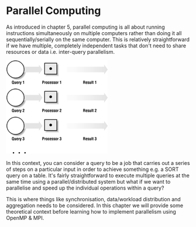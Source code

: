 # Parallel Computing

As introduced in chapter 5, parallel computing is all about running instructions simultaneously on multiple computers rather than doing it all sequentially/serially on the same computer. This is relatively straightforward if we have multiple, completely independent tasks that don't need to share resources or data i.e. inter-query parallelism.

![query-parallelism](./imgs/query-parallelism.png)

In this context, you can consider a query to be a job that carries out a series of steps on a particular input in order to achieve something e.g. a SORT query on a table. It's fairly straightforward to execute multiple queries at the same time using a parallel/distributed system but what if we want to parallelise and speed up the individual operations within a query?

This is where things like synchronisation, data/workload distribution and aggregation needs to be considered. In this chapter we will provide some theoretical context before learning how to implement parallelism using OpenMP & MPI.
